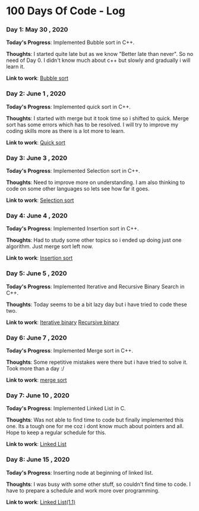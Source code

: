 # 100 Days Of Code - Log

### Day 1: May 30 , 2020

**Today's Progress**: Implemented Bubble sort in C++.

**Thoughts**: I started quite late but as we know "Better late than never". So no need of Day 0. I didn't know much about c++ but slowly and gradually i will learn it.

**Link to work**: [Bubble sort](https://github.com/IamRahul16/Somecodes/blob/master/bubble.cpp)

### Day 2: June 1 , 2020

**Today's Progress**: Implemented quick sort in C++.

**Thoughts**: I started with merge but it took time so i shifted to quick. Merge sort has some errors which has to be resolved.
I will try to improve my coding skills more as there is a lot more to learn.

**Link to work**: [Quick sort](https://github.com/IamRahul16/Somecodes/blob/master/quick.cpp)

### Day 3: June 3 , 2020

**Today's Progress**: Implemented Selection sort in C++.

**Thoughts**: Need to improve more on understanding. I am also thinking to code on some other languages so lets see how far it goes.

**Link to work**: [Selection sort](https://github.com/IamRahul16/Somecodes/blob/master/selection_sort.cpp)

### Day 4: June 4 , 2020

**Today's Progress**: Implemented Insertion sort in C++.

**Thoughts**: Had to study some other topics so i ended up doing just one algorithm. Just merge sort left now.

**Link to work**: [Insertion sort](https://github.com/IamRahul16/Somecodes/blob/master/insertion_sort.cpp)

### Day 5: June 5 , 2020

**Today's Progress**: Implemented Iterative and Recursive Binary Search in C++.

**Thoughts**: Today seems to be a bit lazy day but i have tried to code these two.

**Link to work**: [Iterative binary](https://github.com/IamRahul16/Somecodes/blob/master/iterative_binary.cpp) [Recursive binary](https://github.com/IamRahul16/Somecodes/blob/master/recursive_binary.cpp)

### Day 6: June 7 , 2020

**Today's Progress**: Implemented Merge sort in C++.

**Thoughts**: Some repetitive mistakes were there but i have tried to solve it. Took more than a day :/

**Link to work**: [merge sort](https://github.com/IamRahul16/Somecodes/blob/master/merge.cpp)

### Day 7: June 10 , 2020

**Today's Progress**: Implemented Linked List in C.

**Thoughts**: Was not able to find time to code but finally implemented this one. Its a tough one for me coz i dont know much about pointers and all. Hope to keep a regular schedule for this.

**Link to work**: [Linked List](https://github.com/IamRahul16/Somecodes/blob/master/linklist_display.c)

### Day 8: June 15 , 2020

**Today's Progress**: Inserting node at beginning of linked list.

**Thoughts**: I was busy with some other stuff, so couldn't find time to code. I have to prepare a schedule and work more over programming.

**Link to work**: [Linked List(1.1)](https://github.com/IamRahul16/Somecodes/blob/master/linklist_beginn.c)
